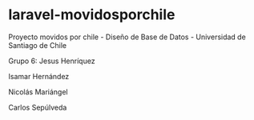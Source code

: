 # laravel-movidosporchile
Proyecto movidos por chile - Diseño de Base de Datos - Universidad de Santiago de Chile


Grupo 6:
  Jesus Henríquez
  
  Isamar Hernández
  
  Nicolás Mariángel
  
  Carlos Sepúlveda

